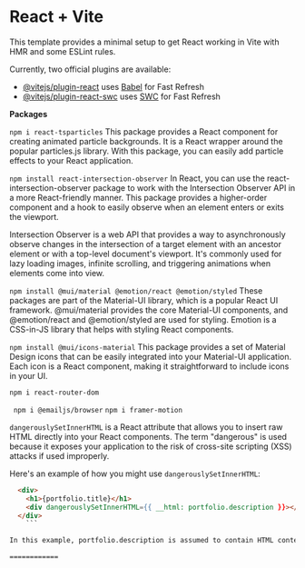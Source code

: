 # React + Vite

This template provides a minimal setup to get React working in Vite with HMR and some ESLint rules.

Currently, two official plugins are available:

- [@vitejs/plugin-react](https://github.com/vitejs/vite-plugin-react/blob/main/packages/plugin-react/README.md) uses [Babel](https://babeljs.io/) for Fast Refresh
- [@vitejs/plugin-react-swc](https://github.com/vitejs/vite-plugin-react-swc) uses [SWC](https://swc.rs/) for Fast Refresh

**Packages**

`npm i react-tsparticles`
This package provides a React component for creating animated particle backgrounds. It is a React wrapper around the popular particles.js library. With this package, you can easily add particle effects to your React application.


`npm install react-intersection-observer`
In React, you can use the react-intersection-observer package to work with the Intersection Observer API in a more React-friendly manner. This package provides a higher-order component and a hook to easily observe when an element enters or exits the viewport.

Intersection Observer is a web API that provides a way to asynchronously observe changes in the intersection of a target element with an ancestor element or with a top-level document's viewport. It's commonly used for lazy loading images, infinite scrolling, and triggering animations when elements come into view.



`npm install @mui/material @emotion/react @emotion/styled`
These packages are part of the Material-UI library, which is a popular React UI framework. @mui/material provides the core Material-UI components, and @emotion/react and @emotion/styled are used for styling. Emotion is a CSS-in-JS library that helps with styling React components.

`npm install @mui/icons-material`
This package provides a set of Material Design icons that can be easily integrated into your Material-UI application. Each icon is a React component, making it straightforward to include icons in your UI.

`npm i react-router-dom`

` npm i @emailjs/browser`
`npm i framer-motion`


`dangerouslySetInnerHTML` is a React attribute that allows you to insert raw HTML directly into your React components. The term "dangerous" is used because it exposes your application to the risk of cross-site scripting (XSS) attacks if used improperly.

Here's an example of how you might use `dangerouslySetInnerHTML`:

```html
  <div>
    <h1>{portfolio.title}</h1>
    <div dangerouslySetInnerHTML={{ __html: portfolio.description }}></div>
  </div>
	```

In this example, portfolio.description is assumed to contain HTML content. The `dangerouslySetInnerHTML` attribute is then used to render this HTML content inside a <div>.

============

